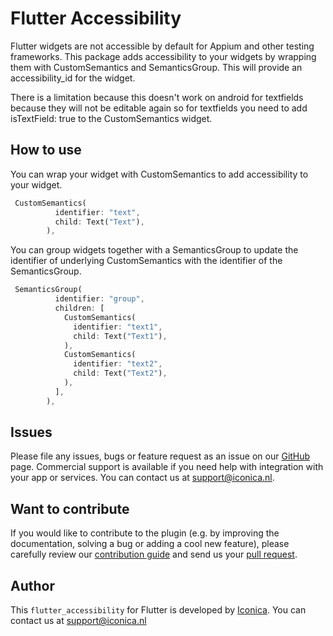# Flutter Accessibility

Flutter widgets are not accessible by default for Appium and other testing frameworks. This package adds accessibility to your widgets by wrapping them with CustomSemantics and SemanticsGroup.
This will provide an accessibility_id for the widget.

There is a limitation because this doesn't work on android for textfields because they will not be editable again so for textfields you need to add isTextField: true to the CustomSemantics widget.


## How to use

You can wrap your widget with CustomSemantics to add accessibility to your widget.
```dart
 CustomSemantics(
          identifier: "text",
          child: Text("Text"),
        ),
``` 

You can group widgets together with a SemanticsGroup to update the identifier of underlying CustomSemantics with the identifier of the SemanticsGroup.
```dart
 SemanticsGroup(
          identifier: "group",
          children: [
            CustomSemantics(
              identifier: "text1",
              child: Text("Text1"),
            ),
            CustomSemantics(
              identifier: "text2",
              child: Text("Text2"),
            ),
          ],
        ),
```

## Issues

Please file any issues, bugs or feature request as an issue on our [GitHub](https://github.com/Iconica-Development/flutter_accessibility/issues) page. Commercial support is available if you need help with integration with your app or services. You can contact us at [support@iconica.nl](mailto:support@iconica.nl).

## Want to contribute

If you would like to contribute to the plugin (e.g. by improving the documentation, solving a bug or adding a cool new feature), please carefully review our [contribution guide](../CONTRIBUTING.md) and send us your [pull request](https://github.com/Iconica-Development/flutter_accessibility/pulls).

## Author

This `flutter_accessibility` for Flutter is developed by [Iconica](https://iconica.nl). You can contact us at <support@iconica.nl>